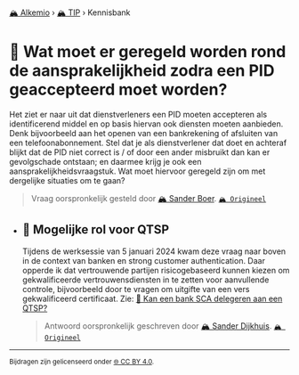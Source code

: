 [🏔️ Alkemio](https://welcome.alkem.io/) › [🏔️ TIP](https://alkem.io/tip/dashboard) › Kennisbank
# 📄 Wat moet er geregeld worden rond de aansprakelijkheid zodra een PID geaccepteerd moet worden?
Het ziet er naar uit dat dienstverleners een PID moeten accepteren als identificerend middel en op basis hiervan ook diensten moeten aanbieden. Denk bijvoorbeeld aan het openen van een bankrekening of afsluiten van een telefoonabonnement. Stel dat je als dienstverlener dat doet en achteraf blijkt dat de PID niet correct is / of door een ander misbruikt dan kan er gevolgschade ontstaan; en daarmee krijg je ook een aansprakelijkheidsvraagstuk. Wat moet hiervoor geregeld zijn om met dergelijke situaties om te gaan?
> Vraag oorspronkelijk gesteld door [🏔️ Sander Boer](https://alkem.io/user/sander-boer-499). [`🏔️ Origineel`](https://alkem.io/tip/collaboration/watmoetergeregeld-7715)

- ## <a id="mogelijkerolvoorq-9971"></a> 📌 Mogelijke rol voor QTSP
  Tijdens de werksessie van 5 januari 2024 kwam deze vraag naar boven in de context van banken en strong customer authentication. Daar opperde ik dat vertrouwende partijen risicogebaseerd kunnen kiezen om gekwalificeerde vertrouwensdiensten in te zetten voor aanvullende controle, bijvoorbeeld door te vragen om uitgifte van een vers gekwalificeerd certificaat. Zie: [📄 Kan een bank SCA delegeren aan een QTSP?](kaneenbankscadel-5381.md)

  
  > Antwoord oorspronkelijk geschreven door [🏔️ Sander Dijkhuis](https://alkem.io/tip/collaboration/watmoetergeregeld-7715/posts/mogelijkerolvoorq-9971). [`🏔️ Origineel`](https://alkem.io/tip/collaboration/watmoetergeregeld-7715/posts/mogelijkerolvoorq-9971)

* * *
<small>Bijdragen zijn gelicenseerd onder [🌐 CC BY 4.0](https://creativecommons.org/licenses/by/4.0/deed.nl).</small>
